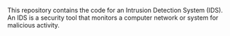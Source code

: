 This repository contains the code for an Intrusion Detection System (IDS). An IDS is a security tool that monitors a computer network or system for malicious activity.
